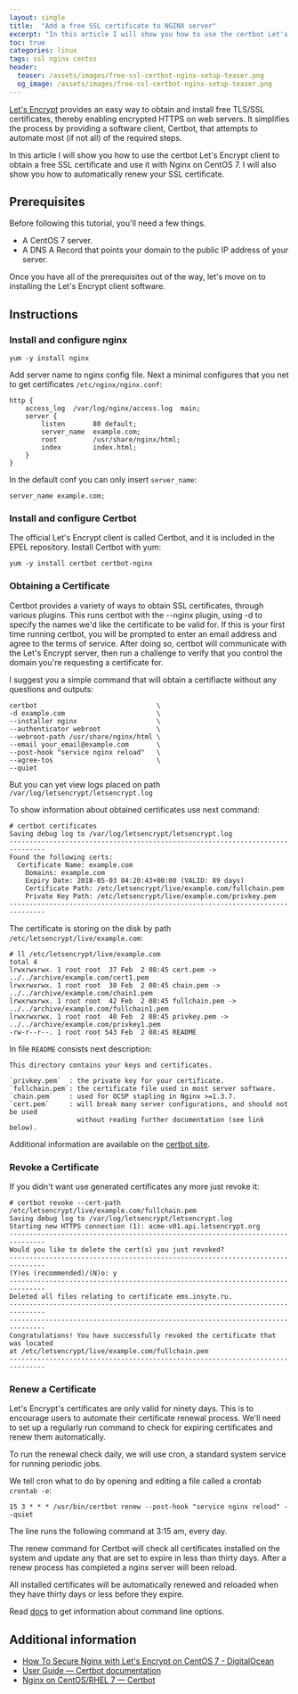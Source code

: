 ```yaml
---
layout: single
title:  "Add a free SSL certificate to NGINX server"
excerpt: "In this article I will show you how to use the certbot Let's Encrypt client to obtain a free SSL certificate and use it with Nginx on CentOS 7. I will also show you how to automatically renew your SSL certificate."
toc: true
categories: linux
tags: ssl nginx centos
header:
  teaser: /assets/images/free-ssl-certbot-nginx-setup-teaser.png
  og_image: /assets/images/free-ssl-certbot-nginx-setup-teaser.png
---
```


[Let's Encrypt][lets-encrypt] provides an easy way to obtain and install free TLS/SSL certificates, thereby enabling encrypted HTTPS on web servers. It simplifies the process by providing a software client, Certbot, that attempts to automate most (if not all) of the required steps. 

In this article I will show you how to use the certbot Let's Encrypt client to obtain a free SSL certificate and use it with Nginx on CentOS 7. I will also show you how to automatically renew your SSL certificate.

## Prerequisites
Before following this tutorial, you'll need a few things.
* A CentOS 7 server.
* A DNS A Record that points your domain to the public IP address of your server. 

Once you have all of the prerequisites out of the way, let's move on to installing the Let's Encrypt client software.

## Instructions

### Install and configure nginx
 `yum -y install nginx`
 
 Add server name to nginx config file. Next a minimal configures that you net to get certificates `/etc/nginx/nginx.conf`:
```
http {
    access_log  /var/log/nginx/access.log  main;
    server {
        listen       80 default;
        server_name  example.com;
        root         /usr/share/nginx/html;
        index        index.html;
    }
}
```
In the default conf you can only insert `server_name`:
```
server_name example.com;
```
### Install and configure Certbot

The official Let's Encrypt client is called Certbot, and it is included in the EPEL repository. Install Certbot with yum:
```
yum -y install certbot certbot-nginx
```

### Obtaining a Certificate

Certbot provides a variety of ways to obtain SSL certificates, through various plugins. 
This runs certbot with the --nginx plugin, using -d to specify the names we'd like the certificate to be valid for. If this is your first time running certbot, you will be prompted to enter an email address and agree to the terms of service. After doing so, certbot will communicate with the Let's Encrypt server, then run a challenge to verify that you control the domain you're requesting a certificate for.

I suggest you a simple command that will obtain a certifiacte without any questions and outputs:
```
certbot                              \
-d example.com                       \
--installer nginx                    \
--authenticator webroot              \
--webroot-path /usr/share/nginx/html \
--email your_email@example.com       \
--post-hook "service nginx reload"   \
--agree-tos                          \
--quiet
```

But you can yet view logs placed on path `/var/log/letsencrypt/letsencrypt.log`

To show information about obtained certificates use next command:
```
# certbot certificates
Saving debug log to /var/log/letsencrypt/letsencrypt.log
-------------------------------------------------------------------------------
Found the following certs:
  Certificate Name: example.com
    Domains: example.com
    Expiry Date: 2018-05-03 04:20:43+00:00 (VALID: 89 days)
    Certificate Path: /etc/letsencrypt/live/example.com/fullchain.pem
    Private Key Path: /etc/letsencrypt/live/example.com/privkey.pem
-------------------------------------------------------------------------------
```

The certificate is storing on the disk by path `/etc/letsencrypt/live/example.com`:
```
# ll /etc/letsencrypt/live/example.com
total 4
lrwxrwxrwx. 1 root root  37 Feb  2 08:45 cert.pem -> ../../archive/example.com/cert1.pem
lrwxrwxrwx. 1 root root  38 Feb  2 08:45 chain.pem -> ../../archive/example.com/chain1.pem
lrwxrwxrwx. 1 root root  42 Feb  2 08:45 fullchain.pem -> ../../archive/example.com/fullchain1.pem
lrwxrwxrwx. 1 root root  40 Feb  2 08:45 privkey.pem -> ../../archive/example.com/privkey1.pem
-rw-r--r--. 1 root root 543 Feb  2 08:45 README
```

In file `README` consists next description:
```
This directory contains your keys and certificates.

`privkey.pem`  : the private key for your certificate.
`fullchain.pem`: the certificate file used in most server software.
`chain.pem`    : used for OCSP stapling in Nginx >=1.3.7.
`cert.pem`     : will break many server configurations, and should not be used
                 without reading further documentation (see link below).
```

Additional information are available on the [certbot site][certs].

### Revoke a Certificate

If you didn't want use generated certificates any more just revoke it:
```
# certbot revoke --cert-path /etc/letsencrypt/live/example.com/fullchain.pem
Saving debug log to /var/log/letsencrypt/letsencrypt.log
Starting new HTTPS connection (1): acme-v01.api.letsencrypt.org
-------------------------------------------------------------------------------
Would you like to delete the cert(s) you just revoked?
-------------------------------------------------------------------------------
(Y)es (recommended)/(N)o: y
-------------------------------------------------------------------------------
Deleted all files relating to certificate ems.insyte.ru.
-------------------------------------------------------------------------------
-------------------------------------------------------------------------------
Congratulations! You have successfully revoked the certificate that was located
at /etc/letsencrypt/live/example.com/fullchain.pem
-------------------------------------------------------------------------------
```

### Renew a Certificate

Let's Encrypt's certificates are only valid for ninety days. This is to encourage users to automate their certificate renewal process. We'll need to set up a regularly run command to check for expiring certificates and renew them automatically.

To run the renewal check daily, we will use cron, a standard system service for running periodic jobs. 

We tell cron what to do by opening and editing a file called a crontab `crontab -e`:
```
15 3 * * * /usr/bin/certbot renew --post-hook "service nginx reload" --quiet
```

The line runs the following command at 3:15 am, every day.

The renew command for Certbot will check all certificates installed on the system and update any that are set to expire in less than thirty days. After a renew process has completed a nginx server will been reload. 

All installed certificates will be automatically renewed and reloaded when they have thirty days or less before they expire.

Read [docs][cert-command-line] to get information about command line options.

## Additional information
* [How To Secure Nginx with Let's Encrypt on CentOS 7 - DigitalOcean](https://www.digitalocean.com/community/tutorials/how-to-secure-nginx-with-let-s-encrypt-on-centos-7)
* [User Guide — Certbot documentation](https://certbot.eff.org/docs/using.html)
* [Nginx on CentOS/RHEL 7 — Certbot](https://certbot.eff.org/#centosrhel7-nginx)



[lets-encrypt]: https://letsencrypt.org/
[certs]: https://certbot.eff.org/docs/using.html#where-are-my-certificates
[cert-command-line]: https://certbot.eff.org/docs/using.html#certbot-command-line-options